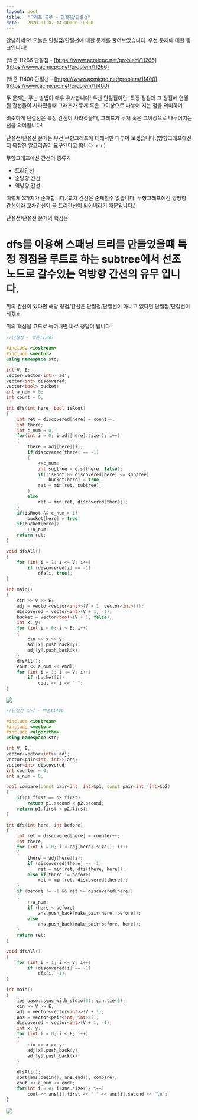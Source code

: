 ```yaml
---
layout: post
title:  "그래프 공부 - 단절점/단절선"
date:   2020-01-07 14:00:00 +0300
---
```


안녕하세요! 오늘은 단절점/단절선에 대한 문제를 풀어보았습니다. 
우선 문제에 대한 링크입니다!

(백준 11266 단절점 - [https://www.acmicpc.net/problem/11266](https://www.acmicpc.net/problem/11266)

(백준 11400 단절선 - [https://www.acmicpc.net/problem/11400](https://www.acmicpc.net/problem/11400)

두 문제는 푸는 방법이 매우 유사합니다!
우선 단절점이란, 특정 정점과 그 정점에 연결된 간선들이 사라졌을때 그래프가 두개 혹은 그이상으로 나누어 지는 점을 의미하며

비슷하게 단절선은 특정 간선이 사라졌을때, 그래프가 두개 혹은 그이상으로 나누어지는 선을 의미합니다!

단절점/단절선 문제는 우선 무향그래프에 대해서만 다루어 보겠습니다.(방향그래프에선 더 복잡한 알고리즘이 요구된다고 합니다 ㅜㅜ)

무향그래프에선 간선의 종류가

- 트리간선
- 순방향 간선
- 역방향 간선

이렇게 3가지가 존재합니다.(교차 간선은 존재할수 없습니다. 무향그래프에선 양방향 간선이라 교차간선이 곧 트리간선이 되어버리기 때문입니다.)

단절점/단절선 문제의 핵심은 
# dfs를 이용해 스패닝 트리를 만들었을떄 특정 정점을 루트로 하는 subtree에서 선조 노드로 갈수있는 역방향 간선의 유무 입니다.
위의 간선이 있다면 해당 정점/간선은 단절점/단절선이 아니고 없다면 단절점/단절선이 되겠죠

위의 핵심을 코드로 녹여내면 바로 정답이 됩니다!

```c++
//단절점 - 백준11266

#include <iostream>
#include <vector>
using namespace std;

int V, E;
vector<vector<int>> adj;
vector<int> discovered;
vector<bool> bucket;
int a_num = 0;
int count = 0;

int dfs(int here, bool isRoot)
{
    int ret = discovered[here] = count++;
    int there;
    int c_num = 0;
    for(int i = 0; i<adj[here].size(); i++)
    {
        there = adj[here][i];
        if(discovered[there] == -1)
        {
            ++c_num;
            int subtree = dfs(there, false);
            if(!isRoot && discovered[here] <= subtree)
                bucket[here] = true;
            ret = min(ret, subtree);
        }
        else
            ret = min(ret, discovered[there]);
    }
    if(isRoot && c_num > 1)
        bucket[here] = true;
    if(bucket[here])
        ++a_num;
    return ret;
}

void dfsAll()
{
    for (int i = 1; i <= V; i++)
        if (discovered[i] == -1)
            dfs(i, true);
}

int main()
{
    cin >> V >> E;
    adj = vector<vector<int>>(V + 1, vector<int>());
    discovered = vector<int>(V + 1, -1);
    bucket = vector<bool>(V + 1, false);
    int x, y;
    for (int i = 0; i < E; i++)
    {
        cin >> x >> y;
        adj[x].push_back(y);
        adj[y].push_back(x);
    }
    dfsAll();
    cout << a_num << endl;
    for (int i = 1; i <= V; i++)
        if (bucket[i])
            cout << i << " ";
}
```

![](https://jhg0406.github.io/img/단절점.PNG)

``` c++
//단절선 찾기 - 백준11400

#include <iostream>
#include <vector>
#include <algorithm>
using namespace std;

int V, E;
vector<vector<int>> adj;
vector<pair<int, int>> ans;
vector<int> discovered;
int counter = 0;
int a_num = 0;

bool compare(const pair<int, int>&p1, const pair<int, int>&p2)
{
    if(p1.first == p2.first)
        return p1.second < p2.second;
    return p1.first < p2.first;
}

int dfs(int here, int before)
{
    int ret = discovered[here] = counter++;
    int there;
    for (int i = 0; i < adj[here].size(); i++)
    {
        there = adj[here][i];
        if (discovered[there] == -1)
            ret = min(ret, dfs(there, here));
        else if(there != before)
            ret = min(ret, discovered[there]);
    }
    if (before != -1 && ret >= discovered[here])
    {
        ++a_num;
        if (here < before)
            ans.push_back(make_pair(here, before));
        else
            ans.push_back(make_pair(before, here));
    }
    return ret;
}

void dfsAll()
{
    for (int i = 1; i <= V; i++)
        if (discovered[i] == -1)
            dfs(i, -1);
}

int main()
{
    ios_base::sync_with_stdio(0); cin.tie(0);
    cin >> V >> E;
    adj = vector<vector<int>>(V + 1);
    ans = vector<pair<int, int>>();
    discovered = vector<int>(V + 1, -1);
    int x, y;
    for (int i = 0; i < E; i++)
    {
        cin >> x >> y;
        adj[x].push_back(y);
        adj[y].push_back(x);
    }

    dfsAll();
    sort(ans.begin(), ans.end(), compare);
    cout << a_num << endl;
    for(int i = 0; i<ans.size(); i++)
        cout << ans[i].first << " " << ans[i].second << "\n";
}
```

![](https://jhg0406.github.io/img/단절선.PNG)
